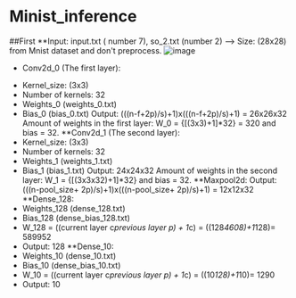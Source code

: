 # Minist_inference
##First
**Input: input.txt ( number 7), so_2.txt (number 2) --> Size: (28x28) from Mnist dataset and don't preprocess.
![image](https://user-images.githubusercontent.com/121759873/232181284-54ddcbdb-f3af-4e5c-8469-d243ecc3620a.png)
- Conv2d_0 (The first layer):
+ Kernel_size: (3x3) 
+ Number of kernels: 32
+ Weights_0 (weights_0.txt)
+ Bias_0 (bias_0.txt)
Output: (((n-f+2p)/s)+1)x(((n-f+2p)/s)+1) = 26x26x32
Amount of weights in the first layer: W_0 = {[(3x3)+1]*32} = 320 and bias = 32.
**Conv2d_1 (The second layer):
+ Kernel_size: (3x3)
+ Number of kernels: 32
+ Weights_1 (weights_1.txt)
+ Bias_1 (bias_1.txt)
Output: 24x24x32
Amount of weights in the second layer: W_1 = {[(3x3x32)+1]*32} and bias = 32.
**Maxpool2d:
Output: (((n-pool_size+ 2p)/s)+1)x(((n-pool_size+ 2p)/s)+1) = 12x12x32
**Dense_128:
+ Weights_128 (dense_128.txt)
+ Bias_128 (dense_bias_128.txt)
+ W_128 = ((current layer c*previous layer p) + 1*c) = ((128*4608)+1*128)= 589952
+ Output: 128
**Dense_10:
+ Weights_10 (dense_10.txt)
+ Bias_10 (dense_bias_10.txt)
+ W_10 = ((current layer c*previous layer p) + 1*c) = ((10*128)+1*10)= 1290
+ Output: 10
